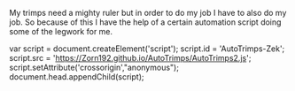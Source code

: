 My trimps need a mighty ruler but in order to do my job I have to also do my job. So because of this I have the help of a certain automation script doing some of the legwork for me.

var script = document.createElement('script');
script.id = 'AutoTrimps-Zek';
script.src = 'https://Zorn192.github.io/AutoTrimps/AutoTrimps2.js';
script.setAttribute('crossorigin',"anonymous");
document.head.appendChild(script);
